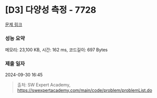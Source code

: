 # [D3] 다양성 측정 - 7728 

[문제 링크](https://swexpertacademy.com/main/code/problem/problemDetail.do?contestProbId=AWq40NEKLyADFARG) 

### 성능 요약

메모리: 23,100 KB, 시간: 162 ms, 코드길이: 697 Bytes

### 제출 일자

2024-09-30 16:45



> 출처: SW Expert Academy, https://swexpertacademy.com/main/code/problem/problemList.do